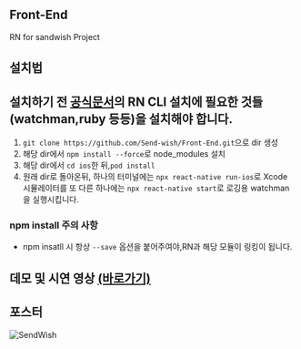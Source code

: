 ## Front-End
RN for sandwish Project
## 설치법
## 설치하기 전 [공식문서](https://reactnative.dev/docs/environment-setup)의 RN CLI 설치에 필요한 것들(watchman,ruby 등등)을 설치해야 합니다.
1. `git clone https://github.com/Send-wish/Front-End.git`으로 dir 생성
2. 해당 dir에서 `npm install --force`로 node_modules 설치
3. 해당 dir에서 `cd ios`한 뒤,`pod install`
4. 원래 dir로 돌아온뒤, 하나의 터미널에는 `npx react-native run-ios`로 Xcode 시뮬레이터를 또 다른 하나에는 `npx react-native start`로 로깅용 watchman을 실행시킵니다.

### npm install 주의 사항
- npm insatll 시 항상 `--save` 옵션을 붙어주여야,RN과 해당 모듈이 링킹이 됩니다.


## 데모 및 시연 영상 <a href="https://www.youtube.com/watch?v=kKdQTMBP7dQ">(바로가기)<a>


## 포스터
![SendWish](https://user-images.githubusercontent.com/109953972/215467054-c11c8b96-e085-403f-8047-ef7daeeaadb8.jpg)
